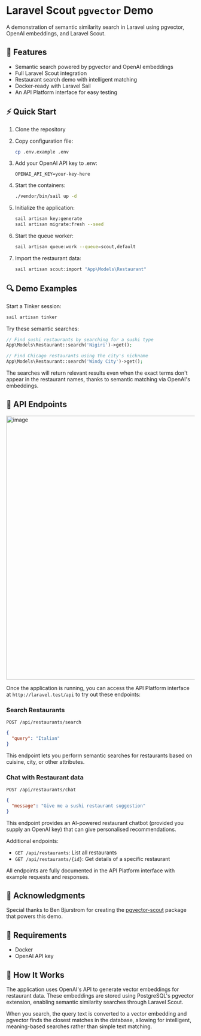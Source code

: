 # Laravel Scout `pgvector` Demo

A demonstration of semantic similarity search in Laravel using pgvector, OpenAI embeddings, and Laravel Scout.

## 🚀 Features

- Semantic search powered by pgvector and OpenAI embeddings
- Full Laravel Scout integration
- Restaurant search demo with intelligent matching
- Docker-ready with Laravel Sail
- An API Platform interface for easy testing

## ⚡️ Quick Start

1. Clone the repository
2. Copy configuration file:
   ```sh
   cp .env.example .env
   ```

3. Add your OpenAI API key to .env:
   ```
   OPENAI_API_KEY=your-key-here
   ```

4. Start the containers:
   ```sh
   ./vendor/bin/sail up -d
   ```

5. Initialize the application:
   ```sh
   sail artisan key:generate
   sail artisan migrate:fresh --seed
   ```

6. Start the queue worker:
   ```sh
   sail artisan queue:work --queue=scout,default
   ```

7. Import the restaurant data:
   ```sh
   sail artisan scout:import "App\Models\Restaurant"
   ```

## 🔍 Demo Examples

Start a Tinker session:
```sh
sail artisan tinker
```

Try these semantic searches:

```php
// Find sushi restaurants by searching for a sushi type
App\Models\Restaurant::search('Nigiri')->get();

// Find Chicago restaurants using the city's nickname
App\Models\Restaurant::search('Windy City')->get();
```

The searches will return relevant results even when the exact terms don't appear in the restaurant names, thanks to semantic matching via OpenAI's embeddings.

## 🔌 API Endpoints

<img width="704" alt="image" src="https://github.com/user-attachments/assets/48b86205-2d14-4d1e-9495-114196027cb0" />

Once the application is running, you can access the API Platform interface at `http://laravel.test/api` to try out these endpoints:

### Search Restaurants
`POST /api/restaurants/search`
```json
{
  "query": "Italian"
}
```
This endpoint lets you perform semantic searches for restaurants based on cuisine, city, or other attributes.

### Chat with Restaurant data
`POST /api/restaurants/chat`
```json
{
  "message": "Give me a sushi restaurant suggestion"
}
```

This endpoint provides an AI-powered restaurant chatbot (provided you supply an OpenAI key) that can give personalised recommendations.

Additional endpoints:
- `GET /api/restaurants`: List all restaurants
- `GET /api/restaurants/{id}`: Get details of a specific restaurant

All endpoints are fully documented in the API Platform interface with example requests and responses.

## 🙏 Acknowledgments

Special thanks to Ben Bjurstrom for creating the [pgvector-scout](https://github.com/pgvector/pgvector-scout) package that powers this demo.

## 📝 Requirements

- Docker
- OpenAI API key

## 📖 How It Works

The application uses OpenAI's API to generate vector embeddings for restaurant data. These embeddings are stored using PostgreSQL's pgvector extension, enabling semantic similarity searches through Laravel Scout.

When you search, the query text is converted to a vector embedding and pgvector finds the closest matches in the database, allowing for intelligent, meaning-based searches rather than simple text matching.
